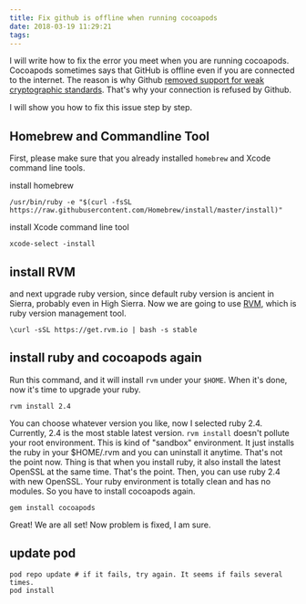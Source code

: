 ```yaml
---
title: Fix github is offline when running cocoapods
date: 2018-03-19 11:29:21
tags:
---
```


I will write how to fix the error you meet when you are running cocoapods.
Cocoapods sometimes says that GitHub is offline even if you are connected to the internet.
The reason is why Github [removed support for weak cryptographic standards](https://blog.github.com/2018-02-23-weak-cryptographic-standards-removed/). That's why your connection is refused by Github.

I will show you how to fix this issue step by step.

## Homebrew and Commandline Tool

First, please make sure that you already installed `homebrew` and Xcode command line tools.

install homebrew

    /usr/bin/ruby -e "$(curl -fsSL https://raw.githubusercontent.com/Homebrew/install/master/install)"

install Xcode command line tool

    xcode-select -install

## install RVM

and next upgrade ruby version, since default ruby version is ancient in Sierra, probably even in High Sierra.
Now we are going to use [RVM](https://rvm.io), which is ruby version management tool.

    \curl -sSL https://get.rvm.io | bash -s stable

## install ruby and cocoapods again

Run this command, and it will install `rvm` under your `$HOME`. When it's done, now it's time to upgrade your ruby.

    rvm install 2.4

You can choose whatever version you like, now I selected ruby 2.4. Currently, 2.4 is the most stable latest version.
`rvm install` doesn't pollute your root environment. This is kind of "sandbox" environment. It just installs the ruby in your $HOME/.rvm and you can uninstall it anytime.
That's not the point now. Thing is that when you install ruby, it also install the latest OpenSSL at the same time. That's the point.
Then, you can use ruby 2.4 with new OpenSSL. Your ruby environment is totally clean and has no modules. So you have to install cocoapods again.

    gem install cocoapods

Great! We are all set!
Now problem is fixed, I am sure.

## update pod

    pod repo update # if it fails, try again. It seems if fails several times.
    pod install

